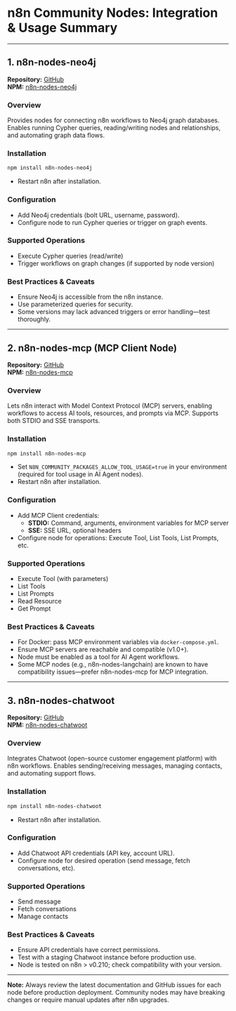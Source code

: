 # n8n Community Nodes: Integration & Usage Summary

---

## 1. n8n-nodes-neo4j
**Repository:** [GitHub](https://github.com/Kurea/n8n-nodes-neo4j)  
**NPM:** [n8n-nodes-neo4j](https://www.npmjs.com/package/n8n-nodes-neo4j)

### Overview
Provides nodes for connecting n8n workflows to Neo4j graph databases. Enables running Cypher queries, reading/writing nodes and relationships, and automating graph data flows.

### Installation
```bash
npm install n8n-nodes-neo4j
```
- Restart n8n after installation.

### Configuration
- Add Neo4j credentials (bolt URL, username, password).
- Configure node to run Cypher queries or trigger on graph events.

### Supported Operations
- Execute Cypher queries (read/write)
- Trigger workflows on graph changes (if supported by node version)

### Best Practices & Caveats
- Ensure Neo4j is accessible from the n8n instance.
- Use parameterized queries for security.
- Some versions may lack advanced triggers or error handling—test thoroughly.

---

## 2. n8n-nodes-mcp (MCP Client Node)
**Repository:** [GitHub](https://github.com/nerding-io/n8n-nodes-mcp)  
**NPM:** [n8n-nodes-mcp](https://www.npmjs.com/package/n8n-nodes-mcp)

### Overview
Lets n8n interact with Model Context Protocol (MCP) servers, enabling workflows to access AI tools, resources, and prompts via MCP. Supports both STDIO and SSE transports.

### Installation
```bash
npm install n8n-nodes-mcp
```
- Set `N8N_COMMUNITY_PACKAGES_ALLOW_TOOL_USAGE=true` in your environment (required for tool usage in AI Agent nodes).
- Restart n8n after installation.

### Configuration
- Add MCP Client credentials:
  - **STDIO:** Command, arguments, environment variables for MCP server
  - **SSE:** SSE URL, optional headers
- Configure node for operations: Execute Tool, List Tools, List Prompts, etc.

### Supported Operations
- Execute Tool (with parameters)
- List Tools
- List Prompts
- Read Resource
- Get Prompt

### Best Practices & Caveats
- For Docker: pass MCP environment variables via `docker-compose.yml`.
- Ensure MCP servers are reachable and compatible (v1.0+).
- Node must be enabled as a tool for AI Agent workflows.
- Some MCP nodes (e.g., n8n-nodes-langchain) are known to have compatibility issues—prefer n8n-nodes-mcp for MCP integration.

---

## 3. n8n-nodes-chatwoot
**Repository:** [GitHub](https://github.com/sufficit/n8n-nodes-chatwoot)  
**NPM:** [n8n-nodes-chatwoot](https://www.npmjs.com/package/n8n-nodes-chatwoot)

### Overview
Integrates Chatwoot (open-source customer engagement platform) with n8n workflows. Enables sending/receiving messages, managing contacts, and automating support flows.

### Installation
```bash
npm install n8n-nodes-chatwoot
```
- Restart n8n after installation.

### Configuration
- Add Chatwoot API credentials (API key, account URL).
- Configure node for desired operation (send message, fetch conversations, etc).

### Supported Operations
- Send message
- Fetch conversations
- Manage contacts

### Best Practices & Caveats
- Ensure API credentials have correct permissions.
- Test with a staging Chatwoot instance before production use.
- Node is tested on n8n > v0.210; check compatibility with your version.

---

**Note:** Always review the latest documentation and GitHub issues for each node before production deployment. Community nodes may have breaking changes or require manual updates after n8n upgrades.